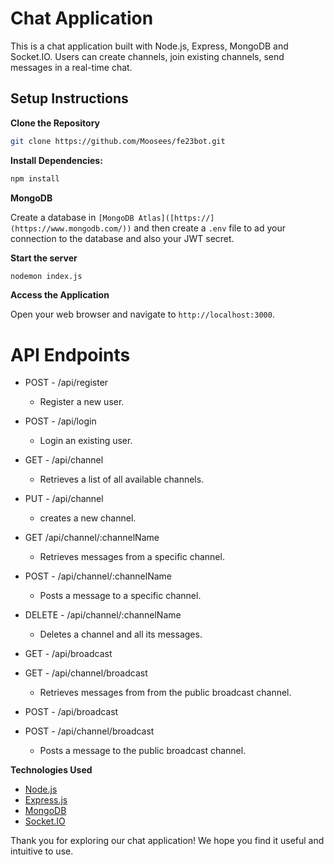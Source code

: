 # Chat Application

This is a chat application built with Node.js, Express, MongoDB and Socket.IO.
Users can create channels, join existing channels, send messages in a real-time chat.

## Setup Instructions

**Clone the Repository**

```bash
git clone https://github.com/Moosees/fe23bot.git
```

**Install Dependencies:**
```bash
npm install
```

**MongoDB**

Create a database in `[MongoDB Atlas]([https://](https://www.mongodb.com/))` and then create a `.env` file to ad your connection to the database and also your JWT secret.

**Start the server**

```bash
nodemon index.js
```

**Access the Application**

Open your web browser and navigate to `http://localhost:3000`.


# API Endpoints

- POST - /api/register
  - Register a new user.
  
- POST - /api/login
  - Login an existing user.
  
- GET - /api/channel
  - Retrieves a list of all available channels.
  
- PUT - /api/channel
  - creates a new channel.
  
- GET /api/channel/:channelName
  - Retrieves messages from a specific channel.
  
- POST - /api/channel/:channelName
  - Posts a message to a specific channel.
  
- DELETE - /api/channel/:channelName
  - Deletes a channel and all its messages.

- GET - /api/broadcast
- GET - /api/channel/broadcast
  - Retrieves messages from from the public broadcast channel.

- POST - /api/broadcast
- POST - /api/channel/broadcast
  - Posts a message to the public broadcast channel.


**Technologies Used**

- [Node.js]([https://](https://nodejs.org/en))
- [Express.js]([https://](https://expressjs.com/))
- [MongoDB]([https://](https://www.mongodb.com/))
- [Socket.IO]([https://](https://socket.io/))


Thank you for exploring our chat application! We hope you find it useful and intuitive to use.
